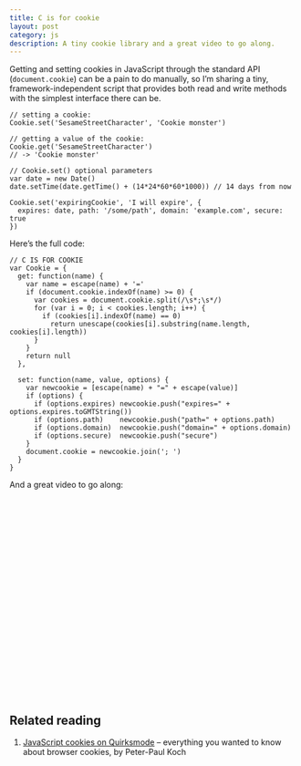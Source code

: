 ```yaml
---
title: C is for cookie
layout: post
category: js
description: A tiny cookie library and a great video to go along.
---
```


Getting and setting cookies in JavaScript through the standard API (`document.cookie`) can be a pain to do manually, so I’m sharing a tiny, framework-independent script that provides both read and write methods with the simplest interface there can be.

    // setting a cookie:
    Cookie.set('SesameStreetCharacter', 'Cookie monster')
    
    // getting a value of the cookie:
    Cookie.get('SesameStreetCharacter')
    // -> 'Cookie monster'
    
    // Cookie.set() optional parameters
    var date = new Date()
    date.setTime(date.getTime() + (14*24*60*60*1000)) // 14 days from now
    
    Cookie.set('expiringCookie', 'I will expire', {
      expires: date, path: '/some/path', domain: 'example.com', secure: true
    })

Here’s the full code:

    // C IS FOR COOKIE
    var Cookie = {
      get: function(name) {
        var name = escape(name) + '='
        if (document.cookie.indexOf(name) >= 0) {
          var cookies = document.cookie.split(/\s*;\s*/)
          for (var i = 0; i < cookies.length; i++) {
            if (cookies[i].indexOf(name) == 0)
              return unescape(cookies[i].substring(name.length, cookies[i].length))
          }
        }
        return null
      },
    
      set: function(name, value, options) {
        var newcookie = [escape(name) + "=" + escape(value)]
        if (options) {
          if (options.expires) newcookie.push("expires=" + options.expires.toGMTString())
          if (options.path)    newcookie.push("path=" + options.path)
          if (options.domain)  newcookie.push("domain=" + options.domain)
          if (options.secure)  newcookie.push("secure")
        }
        document.cookie = newcookie.join('; ')
      }
    }

And a great video to go along:

<object height="349" width="425">
  <param name="movie" value="http://www.youtube.com/v/BovQyphS8kA&amp;hl=en&amp;fs=1&amp;rel=0&amp;border=1"></param>
  <param name="allowFullScreen" value="true"></param>
  <embed allowfullscreen="true" type="application/x-shockwave-flash" src="http://www.youtube.com/v/BovQyphS8kA&amp;hl=en&amp;fs=1&amp;rel=0&amp;border=1" height="349" width="425"></embed>
</object>

## Related reading

1. [JavaScript cookies on Quirksmode][1] – everything you wanted to know about browser cookies, by Peter-Paul Koch


[1]: http://www.quirksmode.org/js/cookies.html